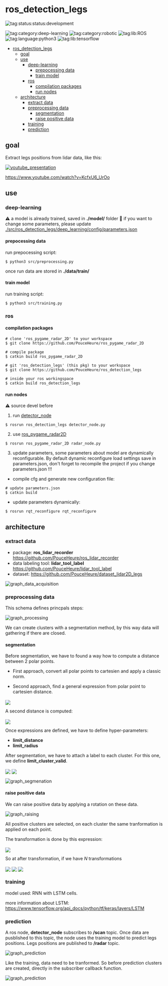 # ros_detection_legs 

![tag:status:status:development](https://raw.githubusercontent.com/PouceHeure/markdown_tags/v1.0/tags/status/status_development/status_development_red.png)

![tag:category:deep-learning](https://raw.githubusercontent.com/PouceHeure/markdown_tags/v1.0/tags/category/deep-learning/deep-learning_blue.png)
![tag:category:robotic](https://raw.githubusercontent.com/PouceHeure/markdown_tags/v1.0/tags/category/robotic/robotic_blue.png)
![tag:lib:ROS](https://raw.githubusercontent.com/PouceHeure/markdown_tags/v1.0/tags/lib/ROS/ROS_blue.png)
![tag:language:python3](https://raw.githubusercontent.com/PouceHeure/markdown_tags/v1.0/tags/language/python3/python3_blue.png)
![tag:lib:tensorflow](https://raw.githubusercontent.com/PouceHeure/markdown_tags/v1.0/tags/lib/tensorflow/tensorflow_blue.png)

- [ros_detection_legs](#ros_detection_legs)
  - [goal](#goal)
  - [use](#use)
    - [deep-learning](#deep-learning)
      - [prepocessing data](#prepocessing-data)
      - [train model](#train-model)
    - [ros](#ros)
      - [compilation packages](#compilation-packages)
      - [run nodes](#run-nodes)
  - [architecture](#architecture)
    - [extract data](#extract-data)
    - [preprocessing data](#preprocessing-data)
      - [segmentation](#segmentation)
      - [raise positive data](#raise-positive-data)
    - [training](#training)
    - [prediction](#prediction)

## goal 
Extract legs positions from lidar data, like this: 

[![youtube_presentation](./.doc/img/screen-video.png)](https://www.youtube.com/watch?v=KcfxU6_UrOo)

https://www.youtube.com/watch?v=KcfxU6_UrOo

## use

### deep-learning

:warning: a model is already trained, saved in **./model/** folder 
:pencil: if you want to change some parameters, please update [./src/ros_detection_legs/deep_learning/config/parameters.json](./src/ros_detection_legs/deep_learning/config/parameters.json)
#### prepocessing data

run prepocessing script:
```
$ python3 src/preprocessing.py
```
once run data are stored in **./data/train/**

#### train model

run training script: 
```
$ python3 src/training.py 
```

### ros

#### compilation packages 

```
# clone 'ros_pygame_radar_2D' to your workspace
$ git clone https://github.com/PouceHeure/ros_pygame_radar_2D

# compile package 
$ catkin build ros_pygame_radar_2D
```

```
# git 'ros_detection_legs' (this pkg) to your workspace
$ git clone https://github.com/PouceHeure/ros_detection_legs

# inside your ros workingspace
$ catkin build ros_detection_legs
```

#### run nodes 

:warning: source devel before


1. run [detector_node](./nodes/detecor_node.py) 
```
$ rosrun ros_detection_legs detector_node.py
```

2. use [ros_pygame_radar2D](https://github.com/PouceHeure/ros_pygame_radar_2D)
```# run radar_node.py 
$ rosrun ros_pygame_radar_2D radar_node.py
```

3. update parameters, some parameters about model are dynamically reconfigurable. By default dynamic reconfigure load settings save in parameters.json, don't forget to recompile the project if you change parameters.json !!!
- compile cfg and generate new configuration file: 
```
# update parameters.json 
$ catkin build 
```
- update parameters dynamically: 
```
$ rosrun rqt_reconfigure rqt_reconfigure
```

## architecture

### extract data
- package: **ros_lidar_recorder** https://github.com/PouceHeure/ros_lidar_recorder
- data labeling tool: **lidar_tool_label** https://github.com/PouceHeure/lidar_tool_label
- dataset: https://github.com/PouceHeure/dataset_lidar2D_legs

![graph_data_acquisition](.doc/graph/data_acquisition.png)

### preprocessing data

This schema defines princpals steps: 

![graph_processing](.doc/graph/prepocessing_steps.png)

We can create clusters with a segmentation method, by this way data will gathering if there are closed. 

#### segmentation

Before segmentation, we have to found a way how to compute a distance between 2 polar points. 

- First approach, convert all polar points to cartesien and apply a classic norm. 

- Second approach, find a general expression from polar point to cartesien distance. 

<!-- $
distance(p1,p2) = \sqrt{r_1^2*r_2^2 - 2*_1*r_2*cos(\theta_1-\theta_2)}
$ --> <img style="transform: translateY(0.25em);" src=".doc/equation/distance/VE9553nyWt.svg"/>


A second distance is computed: 

<!-- $
distance_{radius}(p1,p2) = abs(r_1 - r_2)
$ --> <img style="transform: translateY(0.25em);" src=".doc/equation/distance_radius/9VFuqCi7K1.svg"/>


Once expressions are defined, we have to define hyper-parameters:  

- **limit_distance** 
- **limit_radius**

After segmentation, we have to attach a label to each cluster. For this one, we define **limit_cluster_valid**. 

<!-- $
average\_label_{cluster_i} = \frac{card(points_{cluster_i} \text{where point == selected)}}{card(points_{cluster_i})}
$ --> <img style="transform: translateY(0.25em);" src=".doc/equation/label_definition/RdtwNciQva.svg"/>

<!-- $
label_{cluster_i} =  \left\{
    \begin{array}{ll}
        1 & average\_label_{cluster_i} >= limit\_cluster\_valid \\
        0 & \text{else}
    \end{array}
\right.
$ --> <img style="transform: translateY(0.25em);" src=".doc/equation/label_definition/uWssGgYcJR.svg"/>

![graph_segmenation](.doc/graph/segmentation.png)


#### raise positive data 

We can raise positive data by applying a rotation on these data. 

![graph_raising](.doc/graph/raising.png)

All positive clusters are selected, on each cluster the same tranformation is applied on each point.   

The transformation is done by this expression: 

<!-- $
\theta' = \theta + \theta_{transformation}
$ --> <img style="transform: translateY(0.25em);" src=".doc/equation/transformation/gZTVMPSyj7.svg"/>
 
So at after transformation, if we have *N* transformations

<!-- $
size_{dataset\_initial} = card(dataset_{initial})
$ --> <img style="transform: translateY(0.25em);" src=".doc/equation/transformation/ck675XtbLJ.svg"/>

<!-- $
size_{positive\_data} = card(dataset_{initial} \text{where y == 1})
$ --> <img style="transform: translateY(0.25em);" src=".doc/equation/transformation/hxiBg4rXbC.svg"/>

<!-- $
size_{dataset\_final} = size_{dataset\_initial} + N * size_{positive\_data}
$ --> <img style="transform: translateY(0.25em);" src=".doc/equation/transformation/C48mkl3bJQ.svg"/>


### training 

model used: RNN with LSTM cells. 

more information about LSTM: https://www.tensorflow.org/api_docs/python/tf/keras/layers/LSTM

### prediction

A ros node, **detector_node** subscribes to **/scan** topic. Once data are pusblished to this topic, the node uses the training model to predict legs positions. Legs positions are published to **/radar** topic. 

![graph_prediction](.doc/graph/prediction_ros.png)

Like the training, data need to be tranformed. So before prediction clusters are created, directly in the subscriber callback function. 

![graph_prediction](.doc/graph/prediction.png)
